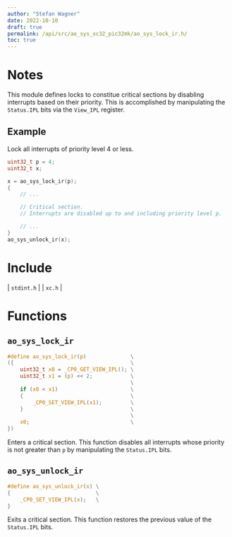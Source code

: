 ```yaml
---
author: "Stefan Wagner"
date: 2022-10-10
draft: true
permalink: /api/src/ao_sys_xc32_pic32mk/ao_sys_lock_ir.h/
toc: true
---
```


# Notes

This module defines locks to constitue critical sections by disabling interrupts based on their priority. This is accomplished by manipulating the `Status.IPL` bits via the `View_IPL` register.

## Example

Lock all interrupts of priority level 4 or less.

```c
uint32_t p = 4;
uint32_t x;

x = ao_sys_lock_ir(p);
{
    // ...

    // Critical section.
    // Interrupts are disabled up to and including priority level p.

    // ...
}
ao_sys_unlock_ir(x);
```

# Include

| `stdint.h` |
| `xc.h` |

# Functions

## `ao_sys_lock_ir`

```c
#define ao_sys_lock_ir(p)              \
({                                     \
    uint32_t x0 = _CP0_GET_VIEW_IPL(); \
    uint32_t x1 = (p) << 2;            \
                                       \
    if (x0 < x1)                       \
    {                                  \
        _CP0_SET_VIEW_IPL(x1);         \
    }                                  \
                                       \
    x0;                                \
})
```

Enters a critical section. This function disables all interrupts whose priority is not greater than `p` by manipulating the `Status.IPL` bits.

## `ao_sys_unlock_ir`

```c
#define ao_sys_unlock_ir(x) \
{                           \
    _CP0_SET_VIEW_IPL(x);   \
}
```

Exits a critical section. This function restores the previous value of the `Status.IPL` bits.
